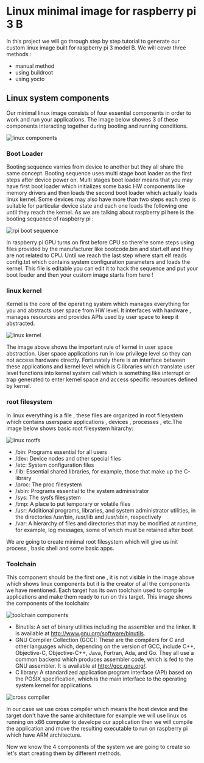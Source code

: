 # Linux minimal image for raspberry pi 3 B

In this project we will go through step by step tutorial to generate our custom linux image built for raspberry pi 3 model B. We will cover three methods : 
* manual method 
* using buildroot
* using yocto 



## Linux system components

Our minimal linux image consists of four essential components in order to work and run your applications. The image below showes 3 of these components interacting together during booting and running conditions.  

![linux components](https://vocal.com/wp-content/uploads/2021/10/Linux-System-Components.png)

### Boot Loader
Booting sequence varries from device to another but they all share the same concept. Booting sequence uses multi stage boot loader as the first steps after device power on. Multi stages boot loader means that you may have first boot loader which initializes some basic HW components like memory drivers and then loads the second boot loader which actually loads linux kernel. Some devices may also have more than two steps each step is suitable for particular device state and each one loads the following one until they reach the kernel. As we are talking about raspberry pi here is the booting sequence of raspberry pi :

![rpi boot sequence](https://encrypted-tbn0.gstatic.com/images?q=tbn:ANd9GcRtreHICSPMRMclNKxiUyD5XeOA1nE6DnU8kw&usqp=CAU)

In raspberry pi GPU turns on first before CPU so there’re some steps using files provided by the manufacturer like bootcode.bin and start.elf and they are not related to CPU. Until we reach the last step where start.elf reads config.txt which contains system configuration parameters and loads the kernel. This file is editable you can edit it to hack the sequence and put your boot loader and then your custom image starts from here !

### linux kernel
Kernel is the core of the operating system which manages everything for you and abstracts user space from HW level. It interfaces with hardware , manages resources and provides APIs used by user space to keep it abstracted.

![linux kernel](https://www.engineersgarage.com/wp-content/uploads/2016/07/ArticleImage-12104-1.png)

The image above shows the important rule of kernel in user space abstraction. User space applications run in low privilege level so they can not access hardware directly. Fortunately there is an interface between these applications and kernel level which is C libraries which translate  user level functions into kernel system call which is something like interrupt or trap generated to enter kernel space and access specific resources defined by kernel.

### root filesystem
In linux everything is a file , these files are organized in root filesystem which contains userspace applications , devices , processes , etc.The image below shows basic root filesystem hirarchy:

![linux rootfs](https://encrypted-tbn0.gstatic.com/images?q=tbn:ANd9GcToIUFOmx85-uEaei6qho7xxS7Z5cOViwLlRg&usqp=CAU)

* /bin:	Programs essential for all users
* /dev:	Device nodes and other special files
* /etc:	System configuration files
* /lib:	Essential shared libraries,	for	example, those that	make up	the	C-library
* /proc: The proc filesystem
* /sbin: Programs essential	to the system administrator
* /sys: The sysfs filesystem
* /tmp:	A place to put temporary or volatile files
* /usr:	Additional programs, libraries,	and	system administrator utilities,	in the directories /usr/bin, /usr/lib and /usr/sbin, respectively
* /var:	A hierarchy	of files and directories that may be modified at runtime, for example, log  messages, some of which must be retained after boot

We are going to create minimal root filesystem which will give us init process , basic shell and some basic apps.

### Toolchain
This component should be the first one , it is not visible in the image above which shows linux components but it is the creator of all the components we have mentioned. Each target has its own toolchain used to compile applications and make them ready to run on this target. This image shows the components of the toolchain:

![toolchain components](https://encrypted-tbn0.gstatic.com/images?q=tbn:ANd9GcQTTbvGL_Pzxv2NwQvnVWkOh31cm20aBF997Q&usqp=CAU)

* Binutils:	A set of binary	utilities including	the	assembler and the linker. It is available at http://www.gnu.org/software/binutils.
* GNU	Compiler	Collection	(GCC):	These are the compilers	for	C and other	languages	which,	depending	on	the version	of	GCC,	include	C++, Objective-C, Objective-C++, Java, Fortran, Ada,	and	Go.	They	all	use	a common backend which produces assembler code, which is	fed	to the GNU assembler. It is	available at http://gcc.gnu.org/.
* C	library:	A	standardized	application	program	interface	(API)	based	on
the	POSIX	specification,	which	is	the	main	interface	to	the	operating
system	kernel	for	applications.

![cross compiler](https://encrypted-tbn0.gstatic.com/images?q=tbn:ANd9GcQ4TPEE8xuhZduAW-v92WF_0bCJgNicznb_sg&usqp=CAU)

In our case we use cross compiler which means the host device and the target don't have the same architecture for example we will use linux os running on x86 computer to develope our application then we will compile the application and move the resulting executable to run on raspberry pi which have ARM architecture. 




Now we know the 4 components of the system we are going to create so let's start creating them by different methods.
